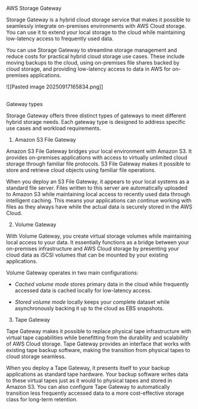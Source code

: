 ## 

AWS Storage Gateway

Storage Gateway is a hybrid cloud storage service that makes it possible to seamlessly integrate on-premises environments with AWS Cloud storage. You can use it to extend your local storage to the cloud while maintaining low-latency access to frequently used data.

You can use Storage Gateway to streamline storage management and reduce costs for practical hybrid cloud storage use cases. These include moving backups to the cloud, using on-premises file shares backed by cloud storage, and providing low-latency access to data in AWS for on-premises applications.

![[Pasted image 20250917165834.png]]

## 

Gateway types

Storage Gateway offers three distinct types of gateways to meet different hybrid storage needs. Each gateway type is designed to address specific use cases and workload requirements.

1.  Amazon S3 File Gateway

Amazon S3 File Gateway bridges your local environment with Amazon S3. It provides on-premises applications with access to virtually unlimited cloud storage through familiar file protocols. S3 File Gateway makes it possible to store and retrieve cloud objects using familiar file operations.

When you deploy an S3 File Gateway, it appears to your local systems as a standard file server. Files written to this server are automatically uploaded to Amazon S3 while maintaining local access to recently used data through intelligent caching. This means your applications can continue working with files as they always have while the actual data is securely stored in the AWS Cloud.

2.  Volume Gateway

With Volume Gateway, you create virtual storage volumes while maintaining local access to your data. It essentially functions as a bridge between your on-premises infrastructure and AWS Cloud storage by presenting your cloud data as iSCSI volumes that can be mounted by your existing applications.

Volume Gateway operates in two main configurations:

- _Cached volume mode_ stores primary data in the cloud while frequently accessed data is cached locally for low-latency access.
    
- _Stored volume mode_ locally keeps your complete dataset while asynchronously backing it up to the cloud as EBS snapshots.

3.  Tape Gateway

Tape Gateway makes it possible to replace physical tape infrastructure with virtual tape capabilities while benefitting from the durability and scalability of AWS Cloud storage. Tape Gateway provides an interface that works with existing tape backup software, making the transition from physical tapes to cloud storage seamless.

When you deploy a Tape Gateway, it presents itself to your backup applications as standard tape hardware. Your backup software writes data to these virtual tapes just as it would to physical tapes and stored in Amazon S3. You can also configure Tape Gateway to automatically transition less frequently accessed data to a more cost-effective storage class for long-term retention.